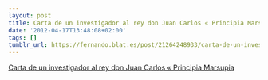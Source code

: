 ```yaml
---
layout: post
title: Carta de un investigador al rey don Juan Carlos « Principia Marsupia
date: '2012-04-17T13:48:08+02:00'
tags: []
tumblr_url: https://fernando.blat.es/post/21264248933/carta-de-un-investigador-al-rey-don-juan-carlos
---
```

[Carta de un investigador al rey don Juan Carlos « Principia Marsupia](http://principiamarsupia.wordpress.com/2012/04/16/carta-de-un-investigador-al-rey-don-juan-carlos/)  
